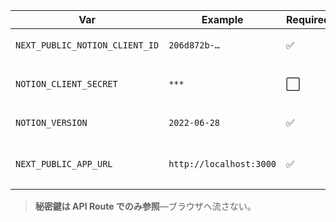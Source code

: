 | Var | Example | Required | Notes |
|-----|---------|----------|-------|
| `NEXT_PUBLIC_NOTION_CLIENT_ID` | `206d872b-…` | ✅ | PKCEなので公開OK |
| `NOTION_CLIENT_SECRET`         | `***`        | ⬜ | **internal** integration時のみ |
| `NOTION_VERSION`               | `2022-06-28` | ✅ | 固定でAPI互換を担保 |
| `NEXT_PUBLIC_APP_URL`          | `http://localhost:3000` | ✅ | リダイレクトURI生成に使用 |

> **秘密鍵は API Route でのみ参照**—ブラウザへ流さない。